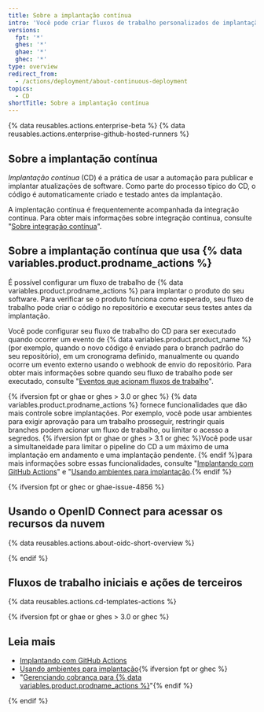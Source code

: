 ```yaml
---
title: Sobre a implantação contínua
intro: 'Você pode criar fluxos de trabalho personalizados de implantação contínua (CD) diretamente no repositório de {% data variables.product.prodname_dotcom %} com {% data variables.product.prodname_actions %}.'
versions:
  fpt: '*'
  ghes: '*'
  ghae: '*'
  ghec: '*'
type: overview
redirect_from:
  - /actions/deployment/about-continuous-deployment
topics:
  - CD
shortTitle: Sobre a implantação contínua
---
```


{% data reusables.actions.enterprise-beta %}
{% data reusables.actions.enterprise-github-hosted-runners %}

## Sobre a implantação contínua

_Implantação contínua_ (CD) é a prática de usar a automação para publicar e implantar atualizações de software. Como parte do processo típico do CD, o código é automaticamente criado e testado antes da implantação.

A implentação contínua é frequentemente acompanhada da integração contínua. Para obter mais informações sobre integração contínua, consulte "[Sobre integração contínua](/actions/guides/about-continuous-integration)".

## Sobre a implantação contínua que usa {% data variables.product.prodname_actions %}

É possível configurar um fluxo de trabalho de {% data variables.product.prodname_actions %} para implantar o produto do seu software. Para verificar se o produto funciona como esperado, seu fluxo de trabalho pode criar o código no repositório e executar seus testes antes da implantação.

Você pode configurar seu fluxo de trabalho do CD para ser executado quando ocorrer um evento de {% data variables.product.product_name %} (por exemplo, quando o novo código é enviado para o branch padrão do seu repositório), em um cronograma definido, manualmente ou quando ocorre um evento externo usando o webhook de envio do repositório. Para obter mais informações sobre quando seu fluxo de trabalho pode ser executado, consulte "[Eventos que acionam fluxos de trabalho](/actions/reference/events-that-trigger-workflows)".

{% ifversion fpt or ghae or ghes > 3.0 or ghec %}
{% data variables.product.prodname_actions %} fornece funcionalidades que dão mais controle sobre implantações. Por exemplo, você pode usar ambientes para exigir aprovação para um trabalho prosseguir, restringir quais branches podem acionar um fluxo de trabalho, ou limitar o acesso a segredos. {% ifversion fpt or ghae or ghes > 3.1 or ghec %}Você pode usar a simultaneidade para limitar o pipeline do CD a um máximo de uma implantação em andamento e uma implantação pendente. {% endif %}para mais informações sobre essas funcionalidades, consulte "[Implantando com GitHub Actions](/actions/deployment/deploying-with-github-actions)" e "[Usando ambientes para implantação](/actions/deployment/using-environments-for-deployment).{% endif %}

{% ifversion fpt or ghec or ghae-issue-4856 %}

## Usando o OpenID Connect para acessar os recursos da nuvem

{% data reusables.actions.about-oidc-short-overview %}

{% endif %}

## Fluxos de trabalho iniciais e ações de terceiros

{% data reusables.actions.cd-templates-actions %}

{% ifversion fpt or ghae or ghes > 3.0 or ghec %}

## Leia mais

- [Implantando com GitHub Actions](/actions/deployment/deploying-with-github-actions)
- [Usando ambientes para implantação](/actions/deployment/using-environments-for-deployment){% ifversion fpt or ghec %}
- "[Gerenciando cobrança para {% data variables.product.prodname_actions %}](/billing/managing-billing-for-github-actions)"{% endif %}

{% endif %}
